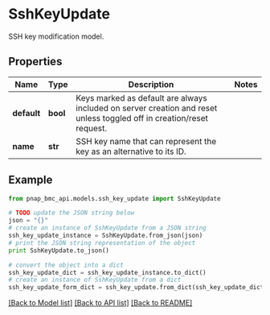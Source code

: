 # SshKeyUpdate

SSH key modification model.

## Properties

Name | Type | Description | Notes
------------ | ------------- | ------------- | -------------
**default** | **bool** | Keys marked as default are always included on server creation and reset unless toggled off in creation/reset request. | 
**name** | **str** | SSH key name that can represent the key as an alternative to its ID. | 

## Example

```python
from pnap_bmc_api.models.ssh_key_update import SshKeyUpdate

# TODO update the JSON string below
json = "{}"
# create an instance of SshKeyUpdate from a JSON string
ssh_key_update_instance = SshKeyUpdate.from_json(json)
# print the JSON string representation of the object
print SshKeyUpdate.to_json()

# convert the object into a dict
ssh_key_update_dict = ssh_key_update_instance.to_dict()
# create an instance of SshKeyUpdate from a dict
ssh_key_update_form_dict = ssh_key_update.from_dict(ssh_key_update_dict)
```
[[Back to Model list]](../README.md#documentation-for-models) [[Back to API list]](../README.md#documentation-for-api-endpoints) [[Back to README]](../README.md)


